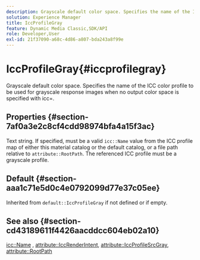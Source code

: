 ```yaml
---
description: Grayscale default color space. Specifies the name of the ICC color profile to be used for grayscale response images when no output color space is specified with icc=.
solution: Experience Manager
title: IccProfileGray
feature: Dynamic Media Classic,SDK/API
role: Developer,User
exl-id: 21f37090-a68c-4d86-a807-bda243a8f99e
---
```

# IccProfileGray{#iccprofilegray}

Grayscale default color space. Specifies the name of the ICC color profile to be used for grayscale response images when no output color space is specified with icc=.

## Properties {#section-7af0a3e2c8cf4cdd98974bfa4a15f3ac}

Text string. If specified, must be a valid `icc::Name` value from the ICC profile map of either this material catalog or the default catalog, or a file path relative to `attribute::RootPath`. The referenced ICC profile must be a grayscale profile.

## Default {#section-aaa1c71e5d0c4e0792099d77e37c05ee}

Inherited from `default::IccProfileGray` if not defined or if empty.

## See also {#section-cd43189611f4426aacddcc604eb02a10}

[icc::Name](../../../../../ir-api/material-cat/image-rendering-api-ref/c-ir-material-catalog/c-ir-icc-profile-map-reference/r-ir-name-icc.md#reference-7a293ede360e433782575f8f6a562ac2) , [attribute::IccRenderIntent](../../../../../ir-api/material-cat/image-rendering-api-ref/c-ir-material-catalog/c-ir-attributes-reference/r-ir-iccrenderintent.md#reference-3b80b7a4c25545a593c5076f318b5c40), [attribute::IccProfileSrcGray](../../../../../ir-api/material-cat/image-rendering-api-ref/c-ir-material-catalog/c-ir-attributes-reference/r-ir-iccprofilesrcgray.md#reference-a2abcd4aa5864738bbea8f55706deaf2), [attribute::RootPath](../../../../../ir-api/material-cat/image-rendering-api-ref/c-ir-material-catalog/c-ir-attributes-reference/r-ir-rootpath.md#reference-a4d7c96b62e14fcbad1740c702f160f3)
